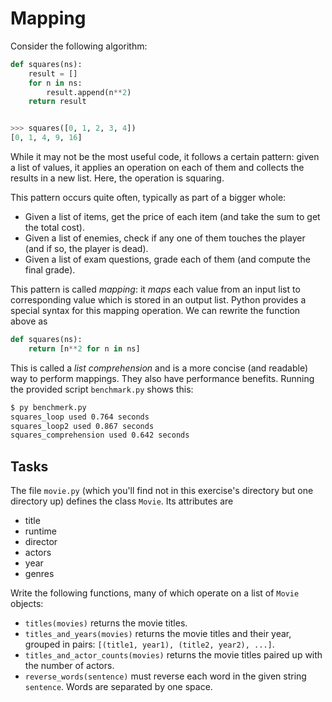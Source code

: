# Mapping

Consider the following algorithm:

```python
def squares(ns):
    result = []
    for n in ns:
        result.append(n**2)
    return result


>>> squares([0, 1, 2, 3, 4])
[0, 1, 4, 9, 16]
```

While it may not be the most useful code, it follows a certain pattern: given a list of values, it applies an operation on each of them and collects the results in a new list.
Here, the operation is squaring.

This pattern occurs quite often, typically as part of a bigger whole:

- Given a list of items, get the price of each item (and take the sum to get the total cost).
- Given a list of enemies, check if any one of them touches the player (and if so, the player is dead).
- Given a list of exam questions, grade each of them (and compute the final grade).

This pattern is called _mapping_: it _maps_ each value from an input list to corresponding value which is stored in an output list.
Python provides a special syntax for this mapping operation.
We can rewrite the function above as

```python
def squares(ns):
    return [n**2 for n in ns]
```

This is called a _list comprehension_ and is a more concise (and readable) way to perform mappings.
They also have performance benefits.
Running the provided script `benchmark.py` shows this:

```bash
$ py benchmerk.py
squares_loop used 0.764 seconds
squares_loop2 used 0.867 seconds
squares_comprehension used 0.642 seconds
```

## Tasks

The file `movie.py` (which you'll find not in this exercise's directory but one directory up) defines the class `Movie`.
Its attributes are

- title
- runtime
- director
- actors
- year
- genres

Write the following functions, many of which operate on a list of `Movie` objects:

- `titles(movies)` returns the movie titles.
- `titles_and_years(movies)` returns the movie titles and their year, grouped in pairs: `[(title1, year1), (title2, year2), ...]`.
- `titles_and_actor_counts(movies)` returns the movie titles paired up with the number of actors.
- `reverse_words(sentence)` must reverse each word in the given string `sentence`.
  Words are separated by one space.

